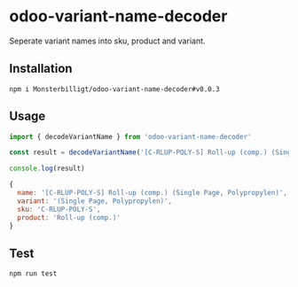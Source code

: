 # odoo-variant-name-decoder

Seperate variant names into sku, product and variant.

## Installation

`npm i Monsterbilligt/odoo-variant-name-decoder#v0.0.3`

## Usage

```js
import { decodeVariantName } from 'odoo-variant-name-decoder'

const result = decodeVariantName('[C-RLUP-POLY-S] Roll-up (comp.) (Single Page, Polypropylen)')

console.log(result)

{
  name: '[C-RLUP-POLY-S] Roll-up (comp.) (Single Page, Polypropylen)',
  variant: '(Single Page, Polypropylen)',
  sku: 'C-RLUP-POLY-S',
  product: 'Roll-up (comp.)'
}
```

## Test

`npm run test`
